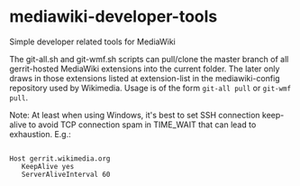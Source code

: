 # mediawiki-developer-tools
Simple developer related tools for MediaWiki

The git-all.sh and git-wmf.sh scripts can pull/clone the master branch of all gerrit-hosted MediaWiki extensions into the current folder. The later only draws in those extensions listed at extension-list in the mediawiki-config repository used by Wikimedia. Usage is of the form <code>git-all pull</code> or <code>git-wmf pull</code>.

Note:
At least when using Windows, it's best to set SSH connection keep-alive to avoid TCP connection spam in TIME_WAIT that can lead to exhaustion. E.g.:

<code>
Host gerrit.wikimedia.org
   KeepAlive yes
   ServerAliveInterval 60
</code>
